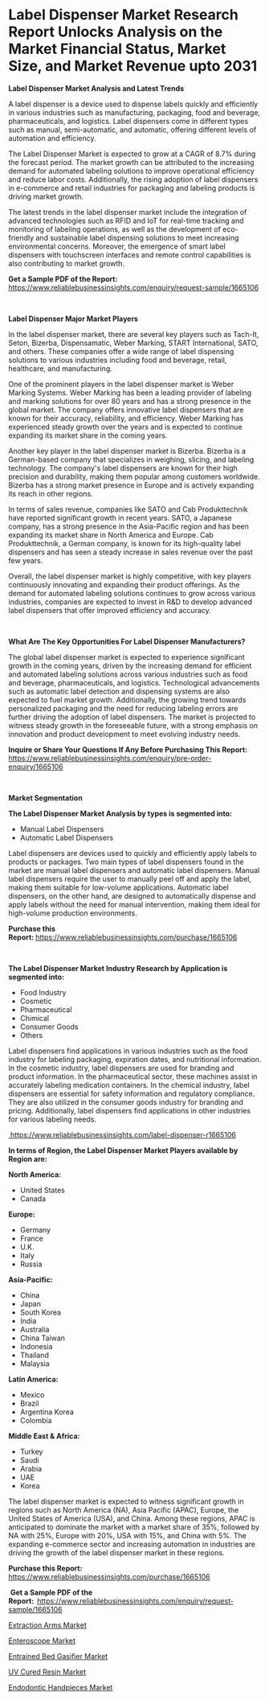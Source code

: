 <p><h1>Label Dispenser Market Research Report Unlocks Analysis on the Market Financial Status, Market Size, and Market Revenue upto 2031</h1></p><p><strong>Label Dispenser Market Analysis and Latest Trends</strong></p>
<p><p>A label dispenser is a device used to dispense labels quickly and efficiently in various industries such as manufacturing, packaging, food and beverage, pharmaceuticals, and logistics. Label dispensers come in different types such as manual, semi-automatic, and automatic, offering different levels of automation and efficiency.</p><p>The Label Dispenser Market is expected to grow at a CAGR of 8.7% during the forecast period. The market growth can be attributed to the increasing demand for automated labeling solutions to improve operational efficiency and reduce labor costs. Additionally, the rising adoption of label dispensers in e-commerce and retail industries for packaging and labeling products is driving market growth.</p><p>The latest trends in the label dispenser market include the integration of advanced technologies such as RFID and IoT for real-time tracking and monitoring of labeling operations, as well as the development of eco-friendly and sustainable label dispensing solutions to meet increasing environmental concerns. Moreover, the emergence of smart label dispensers with touchscreen interfaces and remote control capabilities is also contributing to market growth.</p></p>
<p><strong>Get a Sample PDF of the Report:&nbsp;</strong> <a href="https://www.reliablebusinessinsights.com/enquiry/request-sample/1665106">https://www.reliablebusinessinsights.com/enquiry/request-sample/1665106</a></p>
<p>&nbsp;</p>
<p><strong>Label Dispenser Major Market Players</strong></p>
<p><p>In the label dispenser market, there are several key players such as Tach-It, Seton, Bizerba, Dispensamatic, Weber Marking, START International, SATO, and others. These companies offer a wide range of label dispensing solutions to various industries including food and beverage, retail, healthcare, and manufacturing.</p><p>One of the prominent players in the label dispenser market is Weber Marking Systems. Weber Marking has been a leading provider of labeling and marking solutions for over 80 years and has a strong presence in the global market. The company offers innovative label dispensers that are known for their accuracy, reliability, and efficiency. Weber Marking has experienced steady growth over the years and is expected to continue expanding its market share in the coming years.</p><p>Another key player in the label dispenser market is Bizerba. Bizerba is a German-based company that specializes in weighing, slicing, and labeling technology. The company's label dispensers are known for their high precision and durability, making them popular among customers worldwide. Bizerba has a strong market presence in Europe and is actively expanding its reach in other regions.</p><p>In terms of sales revenue, companies like SATO and Cab Produkttechnik have reported significant growth in recent years. SATO, a Japanese company, has a strong presence in the Asia-Pacific region and has been expanding its market share in North America and Europe. Cab Produkttechnik, a German company, is known for its high-quality label dispensers and has seen a steady increase in sales revenue over the past few years.</p><p>Overall, the label dispenser market is highly competitive, with key players continuously innovating and expanding their product offerings. As the demand for automated labeling solutions continues to grow across various industries, companies are expected to invest in R&D to develop advanced label dispensers that offer improved efficiency and accuracy.</p></p>
<p>&nbsp;</p>
<p><strong>What Are The Key Opportunities For Label Dispenser Manufacturers?</strong></p>
<p><p>The global label dispenser market is expected to experience significant growth in the coming years, driven by the increasing demand for efficient and automated labeling solutions across various industries such as food and beverage, pharmaceuticals, and logistics. Technological advancements such as automatic label detection and dispensing systems are also expected to fuel market growth. Additionally, the growing trend towards personalized packaging and the need for reducing labeling errors are further driving the adoption of label dispensers. The market is projected to witness steady growth in the foreseeable future, with a strong emphasis on innovation and product development to meet evolving industry needs.</p></p>
<p><strong>Inquire or Share Your Questions If Any Before Purchasing This Report:</strong> <a href="https://www.reliablebusinessinsights.com/enquiry/pre-order-enquiry/1665106">https://www.reliablebusinessinsights.com/enquiry/pre-order-enquiry/1665106</a></p>
<p>&nbsp;</p>
<p><strong>Market Segmentation</strong></p>
<p><strong>The Label Dispenser Market Analysis by types is segmented into:</strong></p>
<p><ul><li>Manual Label Dispensers</li><li>Automatic Label Dispensers</li></ul></p>
<p><p>Label dispensers are devices used to quickly and efficiently apply labels to products or packages. Two main types of label dispensers found in the market are manual label dispensers and automatic label dispensers. Manual label dispensers require the user to manually peel off and apply the label, making them suitable for low-volume applications. Automatic label dispensers, on the other hand, are designed to automatically dispense and apply labels without the need for manual intervention, making them ideal for high-volume production environments.</p></p>
<p><strong>Purchase this Report:&nbsp;</strong><a href="https://www.reliablebusinessinsights.com/purchase/1665106">https://www.reliablebusinessinsights.com/purchase/1665106</a></p>
<p>&nbsp;</p>
<p><strong>The Label Dispenser Market Industry Research by Application is segmented into:</strong></p>
<p><ul><li>Food Industry</li><li>Cosmetic</li><li>Pharmaceutical</li><li>Chimical</li><li>Consumer Goods</li><li>Others</li></ul></p>
<p><p>Label dispensers find applications in various industries such as the food industry for labeling packaging, expiration dates, and nutritional information. In the cosmetic industry, label dispensers are used for branding and product information. In the pharmaceutical sector, these machines assist in accurately labeling medication containers. In the chemical industry, label dispensers are essential for safety information and regulatory compliance. They are also utilized in the consumer goods industry for branding and pricing. Additionally, label dispensers find applications in other industries for various labeling needs.</p></p>
<p><a href="https://www.reliablebusinessinsights.com/label-dispenser-r1665106">&nbsp;https://www.reliablebusinessinsights.com/label-dispenser-r1665106</a></p>
<p><strong>In terms of Region, the Label Dispenser Market Players available by Region are:</strong></p>
<p>
    <p> <strong> North America: </strong>
        <ul>
            <li>United States</li>
            <li>Canada</li>
        </ul>
        </p> 
    <p> <strong> Europe: </strong>
        <ul>
            <li>Germany</li>
            <li>France</li>
            <li>U.K.</li>
            <li>Italy</li>
            <li>Russia</li>
        </ul>
        </p> 
    <p> <strong> Asia-Pacific: </strong>
        <ul>
            <li>China</li>
            <li>Japan</li>
            <li>South Korea</li>
            <li>India</li>
            <li>Australia</li>
            <li>China Taiwan</li>
            <li>Indonesia</li>
            <li>Thailand</li>
            <li>Malaysia</li>
        </ul>
        </p> 
    <p> <strong> Latin America: </strong>
        <ul>
            <li>Mexico</li>
            <li>Brazil</li>
            <li>Argentina Korea</li>
            <li>Colombia</li>
        </ul>
        </p> 
    <p> <strong> Middle East & Africa: </strong>
        <ul>
            <li>Turkey</li>
            <li>Saudi</li>
            <li>Arabia</li>
            <li>UAE</li>
            <li>Korea</li>
        </ul>
    </p>
    </p>
<p><p>The label dispenser market is expected to witness significant growth in regions such as North America (NA), Asia Pacific (APAC), Europe, the United States of America (USA), and China. Among these regions, APAC is anticipated to dominate the market with a market share of 35%, followed by NA with 25%, Europe with 20%, USA with 15%, and China with 5%. The expanding e-commerce sector and increasing automation in industries are driving the growth of the label dispenser market in these regions.</p></p>
<p><strong>Purchase this Report: </strong><a href="https://www.reliablebusinessinsights.com/purchase/1665106">https://www.reliablebusinessinsights.com/purchase/1665106</a></p>
<p>&nbsp;<strong>Get a Sample PDF of the Report:&nbsp;&nbsp;</strong><a href="https://www.reliablebusinessinsights.com/enquiry/request-sample/1665106">https://www.reliablebusinessinsights.com/enquiry/request-sample/1665106</a></p>
<p><strong></strong></p>
<p><p><a href="https://github.com/lylyparadise/Market-Research-Report-List-4/blob/main/extraction-arms-market.md">Extraction Arms Market</a></p><p><a href="https://github.com/widyafarer/Market-Research-Report-List-1/blob/main/enteroscope-market.md">Enteroscope Market</a></p><p><a href="https://github.com/GroverBarry/Market-Research-Report-List-6/blob/main/entrained-bed-gasifier-market.md">Entrained Bed Gasifier Market</a></p><p><a href="https://github.com/seamusocallaghan/Market-Research-Report-List-1/blob/main/uv-cured-resin-market.md">UV Cured Resin Market</a></p><p><a href="https://github.com/sydneyHaley871/Market-Research-Report-List-1/blob/main/endodontic-handpieces-market.md">Endodontic Handpieces Market</a></p></p>